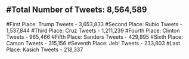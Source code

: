 #Total Number of Tweets: 8,564,589 
---
#First Place: Trump Tweets - 3,653,833
#Second Place: Rubio Tweets - 1,537,844
#Third Place: Cruz Tweets - 1,211,239
#Fourth Place: Clinton Tweets - 965,466
#Fifth Place: Sanders Tweets - 429,895
#Sixth Place: Carson Tweets - 315,156
#Seventh Place: Jeb! Tweets - 233,803
#Last Place: Kasich Tweets - 218,337
